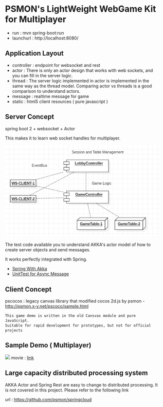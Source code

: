 # PSMON's LightWeight WebGame Kit for Multiplayer

- run : mvn spring-boot:run
- launchurl : http://localhost:8080/

## Application Layout
- controller : endpoint for websocket and rest
- actor : There is only an actor design that works with web sockets, and you can fill in the server logic.
- thread : The server logic implemented in actor is implemented in the same way as the thread model. Comparing actor vs threads is a good comparison to understand actors.
- message : realtime message for game
- static : html5 client resources ( pure javascript )

## Server Concept

spring boot 2 + websocket + Actor

This makes it to learn web socket handles for multiplayer.

![...](doc/ws-server.png)


The test code available you to understand AKKA's actor model of how to create server objects and send messages.

It works perfectly integrated with Spring.

- [Spring With Akka](src/test/java/com/vgw/demo/gameweb/SpringAkkaIntegrationTest.java)
- [UnitTest for Async Message](src/test/java/com/vgw/demo/gameweb/actor)


## Client Concept

pscocos : legacy canvas library that modified cocos 2d.js by psmon -http://psmon.x-y.net/pscoco/sample.html

    This game demo is written in the old Cansvas module and pure JavaScript.
    Suitable for rapid development for prototypes, but not for official projects

## Sample Demo ( Multiplayer)

![](http://wiki.webnori.com/download/attachments/17727533/image2018-12-24_23-12-40.png?version=1&modificationDate=1545660760701&api=v2)
movie  : [link](http://wiki.webnori.com/display/devbegin/multiplayer-cardgame?preview=/17727533/17727532/play-demo.mp4)

## Large capacity distributed processing system

AKKA Actor and Spring Rest are easy to change to distributed processing. It is not covered in this project. Please refer to the following link

url : https://github.com/psmon/springcloud
